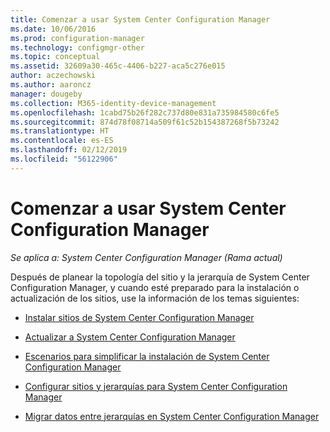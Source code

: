 ```yaml
---
title: Comenzar a usar System Center Configuration Manager
ms.date: 10/06/2016
ms.prod: configuration-manager
ms.technology: configmgr-other
ms.topic: conceptual
ms.assetid: 32609a30-465c-4406-b227-aca5c276e015
author: aczechowski
ms.author: aaroncz
manager: dougeby
ms.collection: M365-identity-device-management
ms.openlocfilehash: 1cabd75b26f282c737d80e831a735984580c6fe5
ms.sourcegitcommit: 874d78f08714a509f61c52b154387268f5b73242
ms.translationtype: HT
ms.contentlocale: es-ES
ms.lasthandoff: 02/12/2019
ms.locfileid: "56122906"
---
```

# <a name="start-using-system-center-configuration-manager"></a>Comenzar a usar System Center Configuration Manager

*Se aplica a: System Center Configuration Manager (Rama actual)*

Después de planear la topología del sitio y la jerarquía de System Center Configuration Manager, y cuando esté preparado para la instalación o actualización de los sitios, use la información de los temas siguientes:  

-   [Instalar sitios de System Center Configuration Manager](/sccm/core/servers/deploy/install/installing-sites)  

-   [Actualizar a System Center Configuration Manager](../../../core/servers/deploy/install/upgrade-to-configuration-manager.md)  

-   [Escenarios para simplificar la instalación de System Center Configuration Manager](../../../core/servers/deploy/install/scenarios-to-streamline-your-installation.md)  

-   [Configurar sitios y jerarquías para System Center Configuration Manager](../../../core/servers/deploy/configure/configure-sites-and-hierarchies.md)  

-   [Migrar datos entre jerarquías en System Center Configuration Manager](../../../core/migration/migrate-data-between-hierarchies.md)  
